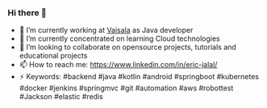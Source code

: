 ### Hi there 👋

- 🔭 I’m currently working at [Vaisala](https://github.com/vaisala-oss) as Java developer
- 🌱 I’m currently concentrated on learning Cloud technologies
- 👯 I’m looking to collaborate on opensource projects, tutorials and educational projects
- 📫 How to reach me: https://www.linkedin.com/in/eric-jalal/
- ⚡ Keywords: #backend #java #kotlin #android #springboot #kubernetes #docker #jenkins #springmvc #git #automation #aws #robottest #Jackson #elastic #redis 

